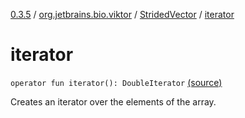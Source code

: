 [0.3.5](../../index.md) / [org.jetbrains.bio.viktor](../index.md) / [StridedVector](index.md) / [iterator](.)

# iterator

`operator fun iterator(): DoubleIterator` [(source)](https://github.com/JetBrains-Research/viktor/blob/0.3.5/src/main/kotlin/org/jetbrains/bio/viktor/StridedVector.kt#L431)

Creates an iterator over the elements of the array.

